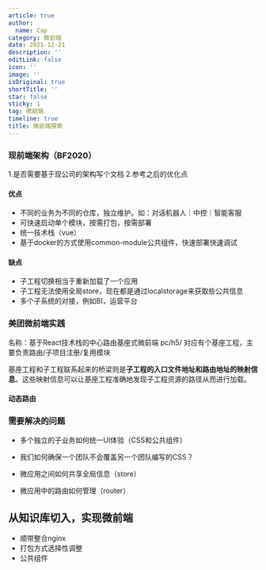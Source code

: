 ```yaml
---
article: true
author:
  name: Cap
category: 微前端
date: 2021-12-21
description: ''
editLink: false
icon: ''
image: ''
isOriginal: true
shortTitle: ''
star: false
sticky: 1
tag: 微前端
timeline: true
title: 微前端探索
---
```




### 现前端架构（BF2020）

1.是否需要基于现公司的架构写个文档
2.参考之后的优化点

#### 优点

- 不同的业务为不同的仓库，独立维护。如：对话机器人｜中控｜智能客服
- 可快速启动单个模块，按需打包，按需部署
- 统一技术栈（vue）
- 基于docker的方式使用common-module公共组件，快速部署快速调试

#### 缺点

- 子工程切换相当于重新加载了一个应用
- 子工程无法使用全局store，现在都是通过localstorage来获取些公共信息
- 多个子系统的对接，例如BI，运营平台

### 美团微前端实践

名称：基于React技术栈的中心路由基座式微前端
pc/h5/ 对应有个基座工程，主要负责路由/子项目注册/复用模块

基座工程和子工程联系起来的桥梁则是**子工程的入口文件地址和路由地址的映射信息**。这些映射信息可以让基座工程准确地发现子工程资源的路径从而进行加载。

#### 动态路由

### 需要解决的问题

- 多个独立的子业务如何统一UI体验（CSS和公共组件）

- 我们如何确保一个团队不会覆盖另一个团队编写的CSS？

- 微应用之间如何共享全局信息（store）

- 微应用中的路由如何管理（router）

## 从知识库切入，实现微前端

- 顺带整合nginx
- 打包方式选择性调整
- 公共组件
